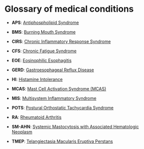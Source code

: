 [//]: # (
source: gpt-3 + jph editing
tags: glossary
)

# Glossary of medical conditions

* **APS**: [Antiphospholipid Syndrome](../antiphospholipid-syndrome/)

* **BMS**: [Burning Mouth Syndrome](../burning-mouth-syndrome/)

* **CIRS**: [Chronic Inflammatory Response Syndrome](../chronic-inflammatory-response-syndrome/)

* **CFS**: [Chronic Fatigue Syndrome](../chronic-fatigue-syndrome/)

* **EOE**: [Eosinophilic Esophagitis](../eosinophilic-esophagitis/)

* **GERD**: [Gastroesophageal Reflux Disease](../gastroesophageal-reflux-disease/)

* **HI**: [Histamine Intolerance](../histamine-intolerance/)

* **MCAS**: [Mast Cell Activation Syndrome (MCAS)](../mast-cell-activation-syndrome/)

* **MIS**: [Multisystem Inflammatory Syndrome](../multisystem-inflammatory-syndrome/)

* **POTS**: [Postural Orthostatic Tachycardia Syndrome](../postural-orthostatic-tachycardia-syndrome/)

* **RA**: [Rheumatoid Arthritis](../rheumatoid-arthritis/)

* **SM-AHN**: [Systemic Mastocytosis with Associated Hematologic Neoplasm](../systemic-mastocytosis-with-associated-hematologic-neoplasm/)

* **TMEP**: [Telangiectasia Macularis Eruptiva Perstans](../telangiectasia-macularis-eruptiva-perstans/)
